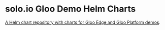 # solo.io Gloo Demo Helm Charts

[A Helm chart repository with charts for Gloo Edge and Gloo Platform demos](gloo-demo-helm-charts/).


